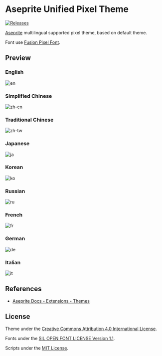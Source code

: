 # Aseprite Unified Pixel Theme

[![Releases](https://img.shields.io/github/v/release/aseprite-quest/aseprite-unified-pixel-theme)](https://github.com/aseprite-quest/aseprite-unified-pixel-theme/releases)

[Aseprite](https://github.com/aseprite/aseprite) multilingual supported pixel theme, based on default theme.

Font use [Fusion Pixel Font](https://github.com/TakWolf/fusion-pixel-font).

## Preview

### English

![en](docs/preview/en.png)

### Simplified Chinese

![zh-cn](docs/preview/zh-cn.png)

### Traditional Chinese

![zh-tw](docs/preview/zh-tw.png)

### Japanese

![ja](docs/preview/ja.png)

### Korean

![ko](docs/preview/ko.png)

### Russian

![ru](docs/preview/ru.png)

### French

![fr](docs/preview/fr.png)

### German

![de](docs/preview/de.png)

### Italian

![it](docs/preview/it.png)


## References

- [Aseprite Docs - Extensions - Themes](https://aseprite.org/docs/extensions/themes)

## License

Theme under the [Creative Commons Attribution 4.0 International License](data/LICENSE.txt).

Fonts under the [SIL OPEN FONT LICENSE Version 1.1](data/fonts/OFL.txt).

Scripts under the [MIT License](LICENSE).
